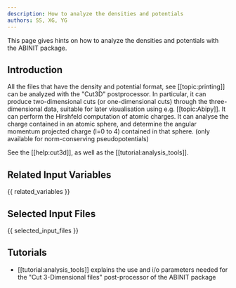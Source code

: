 ```yaml
---
description: How to analyze the densities and potentials
authors: SS, XG, YG
---
```

<!--- This is the source file for this topics. Can be edited. -->

This page gives hints on how to analyze the densities and potentials with the ABINIT package.

## Introduction

All the files that have the density and potential format, see
[[topic:printing]] can be analyzed with the "Cut3D" postprocessor. In
particular, it can produce two-dimensional cuts (or one-dimensional cuts)
through the three-dimensional data, suitable for later visualisation using
e.g. [[topic:Abipy]]. It can perform the Hirshfeld computation of atomic
charges. It can analyse the charge contained in an atomic sphere, and
determine the angular momentum projected charge (l=0 to 4) contained in that
sphere. (only available for norm-conserving pseudopotentials)

See the [[help:cut3d]], as well as the [[tutorial:analysis_tools]].

## Related Input Variables

{{ related_variables }}

## Selected Input Files

{{ selected_input_files }}

## Tutorials

* [[tutorial:analysis_tools]] explains the use and i/o parameters needed for the "Cut 3-Dimensional files" post-processor of the ABINIT package

